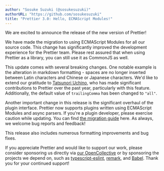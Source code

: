 ```yaml
---
author: "Sosuke Suzuki (@sosukesuzuki)"
authorURL: "https://github.com/sosukesuzuki"
title: "Prettier 3.0: Hello, ECMAScript Modules!"
---
```


We are excited to announce the release of the new version of Prettier!

We have made the migration to using ECMAScript Modules for all our source code. This change has significantly improved the development experience for the Prettier team. Please rest assured that when using Prettier as a library, you can still use it as CommonJS as well.

This update comes with several breaking changes. One notable example is the alteration in markdown formatting - spaces are no longer inserted between Latin characters and Chinese or Japanese characters. We'd like to extend our gratitude to [Tatsunori Uchino](https://github.com/tats-u), who has made significant contributions to Prettier over the past year, particularly with this feature. Additionally, the default value of `trailingComma` has been changed to `"all"`.

Another important change in this release is the significant overhaul of the plugin interface. Prettier now supports plugins written using ECMAScript Modules and async parsers. If you're a plugin developer, please exercise caution while updating. You can find [the migration guide](https://github.com/prettier/prettier/wiki/How-to-migrate-my-plugin-to-support-Prettier-v3%3F) here. As always, we welcome bug reports and feedback!

This release also includes numerous formatting improvements and bug fixes.

If you appreciate Prettier and would like to support our work, please consider sponsoring us directly via [our OpenCollective](https://opencollective.com/prettier) or by sponsoring the projects we depend on, such as [typescript-eslint](https://opencollective.com/typescript-eslint), [remark](https://opencollective.com/unified), and [Babel](https://opencollective.com/babel). Thank you for your continued support!
